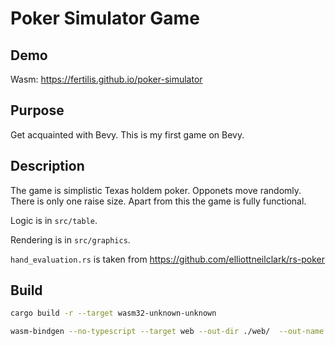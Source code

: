 # Poker Simulator Game

## Demo

Wasm: <https://fertilis.github.io/poker-simulator>


## Purpose

Get acquainted with Bevy. This is my first game on Bevy.

## Description

The game is simplistic Texas holdem poker. Opponets move randomly. There is only one raise size.
Apart from this the game is fully functional.

Logic is in `src/table`.

Rendering is in `src/graphics`.

`hand_evaluation.rs` is taken from <https://github.com/elliottneilclark/rs-poker>

## Build

```bash
cargo build -r --target wasm32-unknown-unknown

wasm-bindgen --no-typescript --target web --out-dir ./web/  --out-name "poker-simulator"  ./target/wasm32-unknown-unknown/release/poker-simulator.wasm
```


